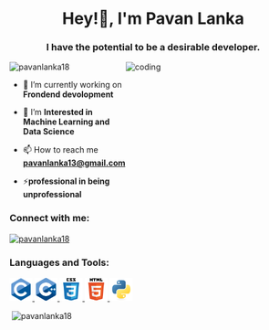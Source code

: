
<h1 align="center">Hey!👋, I'm Pavan Lanka</h1>
<h3 align="center">I have the potential to be a desirable developer.</h3>



<img align="right"  width="300" height="200" alt="coding" src="https://media.tenor.com/qJ5evVs-_uUAAAAC/coding.gif">

<p align="left"> <img src="https://komarev.com/ghpvc/?username=pavanlanka18&label=Profile%20views&color=0e75b6&style=flat" alt="pavanlanka18" /> </p>


- 🔭 I’m currently working on **Frondend devolopment**

- 🌱 I’m **Interested in Machine Learning and Data Science**

- 📫 How to reach me **pavanlanka13@gmail.com**

- ⚡**professional in being unprofessional**

<h3 align="left">Connect with me:</h3>

<p align="left">
<a href="https://instagram.com/pavanlanka18" target="blank"><img align="center" src="https://raw.githubusercontent.com/rahuldkjain/github-profile-readme-generator/master/src/images/icons/Social/instagram.svg" alt="pavanlanka18" height="30" width="40" /></a>
</p>

<h3 align="left">Languages and Tools:</h3>
<p align="left"> <a href="https://www.cprogramming.com/" target="_blank" rel="noreferrer"> <img src="https://raw.githubusercontent.com/devicons/devicon/master/icons/c/c-original.svg" alt="c" width="40" height="40"/> </a> <a href="https://www.w3schools.com/cpp/" target="_blank" rel="noreferrer"> <img src="https://raw.githubusercontent.com/devicons/devicon/master/icons/cplusplus/cplusplus-original.svg" alt="cplusplus" width="40" height="40"/> </a> <a href="https://www.w3schools.com/css/" target="_blank" rel="noreferrer"> <img src="https://raw.githubusercontent.com/devicons/devicon/master/icons/css3/css3-original-wordmark.svg" alt="css3" width="40" height="40"/> </a> <a href="https://www.w3.org/html/" target="_blank" rel="noreferrer"> <img src="https://raw.githubusercontent.com/devicons/devicon/master/icons/html5/html5-original-wordmark.svg" alt="html5" width="40" height="40"/> </a> <a href="https://www.python.org" target="_blank" rel="noreferrer"> <img src="https://raw.githubusercontent.com/devicons/devicon/master/icons/python/python-original.svg" alt="python" width="40" height="40"/> </a> </p>

<p>&nbsp;<img align="center" src="https://github-readme-stats.vercel.app/api?username=pavanlanka18&show_icons=true&locale=en" alt="pavanlanka18" /></p>
